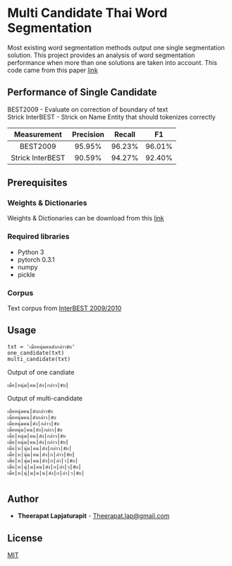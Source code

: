 # Multi Candidate Thai Word Segmentation

Most existing word segmentation methods output
one single segmentation solution. This project provides an analysis
of word segmentation performance when more than one solutions are taken into account.
This code came from this paper [link](https://ieeexplore.ieee.org/abstract/document/8442053/)

## Performance of Single Candidate
BEST2009 - Evaluate on correction of boundary of text  
Strick InterBEST - Strick on Name Entity that should tokenizes correctly

|    Measurement   | Precision | Recall |   F1   |
|:----------------:|:---------:|:------:|:------:|
|     BEST2009     | 95.95%    | 96.23% | 96.01% |
| Strick InterBEST | 90.59%    | 94.27% | 92.40% |
## Prerequisites
### Weights & Dictionaries

Weights & Dictionaries can be download from this [link](https://goo.gl/hsgn8q)

### Required libraries
  - Python 3
  - pytorch 0.3.1
  - numpy
  - pickle

### Corpus

Text corpus from [InterBEST 2009/2010](https://www.nectec.or.th/corpus/index.php?league=pm)



## Usage


```
txt = 'เมื่อหนุ่มคนดังกล่าวขับ'
one_candidate(txt)
multi_candidate(txt)
```
Output of one candiate
```
เมื่อ|หนุ่ม|คน|ดัง|กล่าว|ขับ|
```
Output of multi-candidate
```
เมื่อหนุ่มคน|ดังกล่าวขับ
เมื่อหนุ่มคน|ดังกล่าว|ขับ
เมื่อหนุ่มคน|ดัง|กล่าว|ขับ
เมื่อหนุ่ม|คน|ดัง|กล่าว|ขับ
เมื่อ|หนุ่ม|คน|ดัง|กล่าว|ขับ
เมื่อ|หนุ่ม|คน|ดัง|กล่าว|ขับ|
เมื่อ|ห|นุ่ม|คน|ดัง|กล่าว|ขับ|
เมื่อ|ห|นุ่ม|คน|ดัง|ก|ล่าว|ขับ|
เมื่อ|ห|นุ่ม|คน|ดัง|ก|ล่า|ว|ขับ|
เมื่อ|ห|นุ่|ม|คน|ดัง|ก|ล่า|ว|ขับ|
เมื่อ|ห|นุ่|ม|ค|น|ดัง|ก|ล่า|ว|ขับ|
```








#

## Author

* **Theerapat Lapjaturapit** - Theerapat.lap@gmail.com

## License

[MIT](LICENSE.md)


